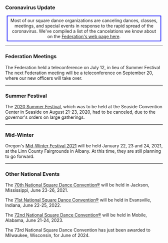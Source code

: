 ### Coronavirus Update

<center>
<div style='border: 2px solid blue; width:480px; padding:5px'>
Most of our square dance organizations are canceling dances, classes, meetings, and special
events in response to the rapid spread of the coronavirus.  We've compiled a list of the
cancelations we know about on the 
<a href='http://squaredance.gen.or.us/corona.php'>
Federation's web page here</a>.
</div>
</center>

---

### Federation Meetings

The Federation held a teleconference on July 12, in lieu of Summer Festival The next Federation meeting will be a teleconference on September 20, where our new officers will take over.

----

### Summer Festival

The [2020 Summer Festival](http://2020.oregonsummerfestival.org), which was to be held at the Seaside Convention Center 
in Seaside on August 21-23, 2020, had to be canceled, due to the governor's orders on large gatherings.

----

### Mid-Winter

Oregon's [Mid-Winter Festival 2021](http://midwinterfestival.com) will be held January 22, 23 and 24, 2021, at the Linn County Fairgrounds in Albany.  At this time, they are still planning to go forward.

---

### Other National Events

The [70th National Square Dance Convention&reg;](https://www.70nsdc.com/) will be held in Jackson, Mississippi, June 23-26, 2021.

The [71st National Square Dance Convention&reg;](https://www.71nsdc.org/) will be held in Evansville, Indiana, June 22-25, 2022.

The [72nd National Square Dance Convention&reg;](https://www.72nsdc.com/) will be held in Mobile, Alabama, June 21-24, 2023.

The 73rd National Square Dance Convention has just been awarded to Milwaukee, Wisconsin, for June of 2024.

